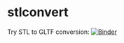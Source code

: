 # stlconvert

Try STL to GLTF conversion: [![Binder](https://mybinder.org/badge_logo.svg)](https://mybinder.org/v2/gh/dave3d/stlconvert/master?filepath=stl2gltf.ipynb)
